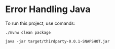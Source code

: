 # Error Handling Java
To run this project, use comands:
```
./mvnw clean package 
````

```
java -jar target/thirdparty-0.0.1-SNAPSHOT.jar 
```

